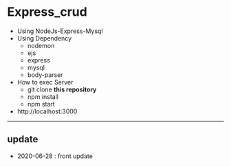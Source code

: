 # Express_crud
- Using NodeJs-Express-Mysql
- Using Dependency
    - nodemon
    - ejs
    - express
    - mysql
    - body-parser
- How to exec Server
    - git clone __this repository__
    - npm install
    - npm start
- http://localhost:3000
---
## update
- 2020-06-28 : front update